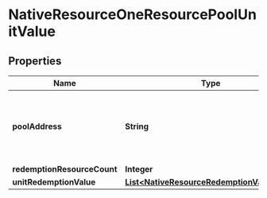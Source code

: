 

# NativeResourceOneResourcePoolUnitValue


## Properties

| Name | Type | Description | Notes |
|------------ | ------------- | ------------- | -------------|
|**poolAddress** | **String** | Bech32m-encoded human readable version of the address. |  |
|**redemptionResourceCount** | **Integer** |  |  |
|**unitRedemptionValue** | [**List&lt;NativeResourceRedemptionValueItem&gt;**](NativeResourceRedemptionValueItem.md) |  |  |



